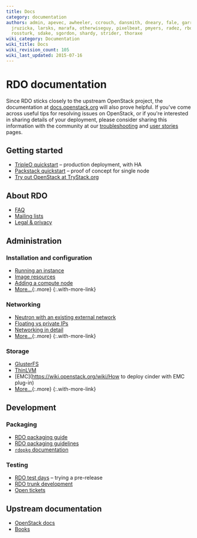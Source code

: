 ```yaml
---
title: Docs
category: documentation
authors: admin, apevec, awheeler, ccrouch, dansmith, dneary, fale, garrett, jlibosva,
  jruzicka, larsks, marafa, otherwiseguy, pixelbeat, pmyers, radez, rbowen, rkukura,
  rossturk, sdake, sgordon, shardy, strider, thoraxe
wiki_category: Documentation
wiki_title: Docs
wiki_revision_count: 105
wiki_last_updated: 2015-07-16
---
```


# RDO documentation

Since RDO sticks closely to the upstream OpenStack project, the documentation at [docs.openstack.org](http://docs.openstack.org) will also prove helpful. If you've come across useful tips for resolving issues on OpenStack, or if you're interested in sharing details of your deployment, please consider sharing this information with the community at our [troubleshooting](/troubleshooting/) and [user stories](/user-stories/) pages.

<div class="splits">
<div class="split-third with-more">

## Getting started

* [TripleO quickstart](/tripleo) &ndash; production deployment, with HA
* [Packstack quickstart](/install/quickstart) &ndash; proof of concept for single node
* [Try out OpenStack at TryStack.org](http://trystack.org/)

</div>
<div class="split-third">

## About RDO

* [FAQ](/rdo/faq/)
* [Mailing lists](/community/mailing-lists/)
* [Legal & privacy](/legal/)

</div>
</div>

## Administration

<div class="splits">
<div class="split-third with-more">

### Installation and configuration

* [Running an instance](/install/running-an-instance/)
* [Image resources](/resources/image-resources/)
* [Adding a compute node](/install/adding-a-compute-node/)
* [More&hellip;](/install/){:.more}
{:.with-more-link}

</div>
<div class="split-third with-more">

### Networking

* [Neutron with an existing external network](/networking/neutron-with-existing-external-network/)
* [Floating vs private IPs](/networking/difference-between-floating-ip-and-private-ip/)
* [Networking in detail](/networking/networking-in-too-much-detail/)
* [More&hellip;](/networking/){:.more}
{:.with-more-link}

</div>
<div class="split-third">

### Storage

* [GlusterFS](/storage/Cinder/using-glusterfs-for-cinder-with-rdo)
* [ThinLVM](/storage/Cinder/using-thinlvm-for-cinder-with-rdo)
* [EMC](https://wiki.openstack.org/wiki/How to deploy cinder with EMC plug-in)
* [More&hellip;](/storage/){:.more}
{:.with-more-link}

</div>
</div>

## Development

<div class="splits">
<div class="split-third with-more">

### Packaging

* [RDO packaging guide](/documentation/rdo-packaging)
* [RDO packaging guidelines](/documentation/rdo-packaging-guidelines)
* [`rdopkg` documentation](https://github.com/openstack-packages/rdopkg)

</div>
<div class="split-third">

### Testing

* [RDO test days](/testday) &ndash; trying a pre-release
* [RDO trunk development](https://trunk.rdoproject.org/)
* [Open
  tickets](https://bugzilla.redhat.com/buglist.cgi?product=RDO&query_format=advanced&bug_status=NEW&bug_status=ASSIGNED)

</div>
</div>

## Upstream documentation

* [OpenStack docs](http://docs.openstack.org/)
* [Books](/documentation/books)
